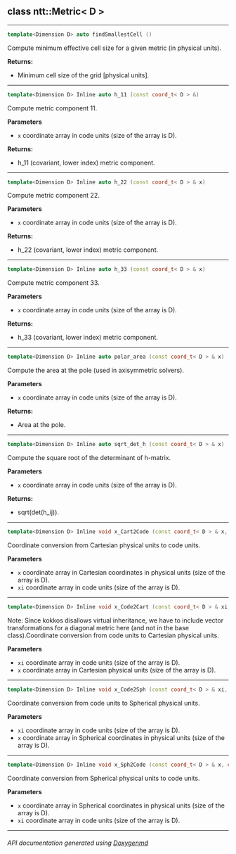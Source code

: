 ## class ntt::Metric< D >



---

```c++
template<Dimension D> auto findSmallestCell ()
```
Compute minimum effective cell size for a given metric (in physical units).

**Returns:**
- Minimum cell size of the grid [physical units]. 

---

```c++
template<Dimension D> Inline auto h_11 (const coord_t< D > &)
```
Compute metric component 11.

**Parameters**
- `x` coordinate array in code units (size of the array is D). 

**Returns:**
- h_11 (covariant, lower index) metric component. 

---

```c++
template<Dimension D> Inline auto h_22 (const coord_t< D > & x)
```
Compute metric component 22.

**Parameters**
- `x` coordinate array in code units (size of the array is D). 

**Returns:**
- h_22 (covariant, lower index) metric component. 

---

```c++
template<Dimension D> Inline auto h_33 (const coord_t< D > & x)
```
Compute metric component 33.

**Parameters**
- `x` coordinate array in code units (size of the array is D). 

**Returns:**
- h_33 (covariant, lower index) metric component. 

---

```c++
template<Dimension D> Inline auto polar_area (const coord_t< D > & x)
```
Compute the area at the pole (used in axisymmetric solvers).

**Parameters**
- `x` coordinate array in code units (size of the array is D). 

**Returns:**
- Area at the pole. 

---

```c++
template<Dimension D> Inline auto sqrt_det_h (const coord_t< D > & x)
```
Compute the square root of the determinant of h-matrix.

**Parameters**
- `x` coordinate array in code units (size of the array is D). 

**Returns:**
- sqrt(det(h_ij)). 

---

```c++
template<Dimension D> Inline void x_Cart2Code (const coord_t< D > & x, coord_t< D > & xi)
```
Coordinate conversion from Cartesian physical units to code units.

**Parameters**
- `x` coordinate array in Cartesian coordinates in physical units (size of the array is D). 
- `xi` coordinate array in code units (size of the array is D). 

---

```c++
template<Dimension D> Inline void x_Code2Cart (const coord_t< D > & xi, coord_t< D > & x)
```
Note:
Since kokkos disallows virtual inheritance, we have to include vector transformations for a diagonal metric here (and not in the base class).Coordinate conversion from code units to Cartesian physical units.

**Parameters**
- `xi` coordinate array in code units (size of the array is D). 
- `x` coordinate array in Cartesian physical units (size of the array is D). 

---

```c++
template<Dimension D> Inline void x_Code2Sph (const coord_t< D > & xi, coord_t< D > & x)
```
Coordinate conversion from code units to Spherical physical units.

**Parameters**
- `xi` coordinate array in code units (size of the array is D). 
- `x` coordinate array in Spherical coordinates in physical units (size of the array is D). 

---

```c++
template<Dimension D> Inline void x_Sph2Code (const coord_t< D > & x, coord_t< D > & xi)
```
Coordinate conversion from Spherical physical units to code units.

**Parameters**
- `x` coordinate array in Spherical coordinates in physical units (size of the array is D). 
- `xi` coordinate array in code units (size of the array is D). 

---

###### API documentation generated using [Doxygenmd](https://github.com/d99kris/doxygenmd)

